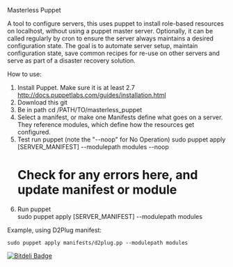 Masterless Puppet

A tool to configure servers, this uses puppet to install role-based resources on localhost, without using a puppet master server.  Optionally, it can be called regularly by cron to ensure the server always maintains a desired configuration state.  The goal is to automate server setup, maintain configuration state, save common recipes for re-use on other servers and serve as part of a disaster recovery solution.  


How to use:

1.  Install Puppet.  Make sure it is at least 2.7
	http://docs.puppetlabs.com/guides/installation.html
2.  Download this
	git
3.  Be in path
	cd /PATH/TO/masterless_puppet
4.  Select a manifest, or make one
	Manifests define what goes on a server.  They reference
	modules, which define how the resources get configured.
5.  Test run puppet  (note the "--noop" for No Operation)
	sudo puppet apply [SERVER_MANIFEST] --modulepath modules --noop
	# Check for any errors here, and update manifest or module 
6.  Run puppet  
	sudo puppet apply [SERVER_MANIFEST] --modulepath modules 


Example, using D2Plug manifest:

	sudo puppet apply manifests/d2plug.pp --modulepath modules





[![Bitdeli Badge](https://d2weczhvl823v0.cloudfront.net/tylerwalts/d2plug-masterless-puppet/trend.png)](https://bitdeli.com/free "Bitdeli Badge")

